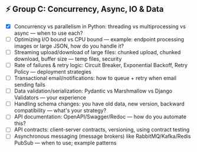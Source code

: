 ## ⚡ Group C: Concurrency, Async, IO & Data

- [X] Concurrency vs parallelism in Python: threading vs multiprocessing vs async — when to use each?
- [ ] Optimizing I/O bound vs CPU bound — example: endpoint processing images or large JSON, how do you handle it?
- [ ] Streaming upload/download of large files: chunked upload, chunked download, buffer size — temp files, security
- [ ] Rate of failures & retry logic: Circuit Breaker, Exponential Backoff, Retry Policy — deployment strategies
- [ ] Transactional email/notifications: how to queue + retry when email sending fails
- [ ] Data validation/serialization: Pydantic vs Marshmallow vs Django Validators — your experience
- [ ] Handling schema changes: you have old data, new version, backward compatibility — what's your strategy?
- [ ] API documentation: OpenAPI/Swagger/Redoc — how do you automate this?
- [ ] API contracts: client-server contracts, versioning, using contract testing
- [ ] Asynchronous messaging (message brokers) like RabbitMQ/Kafka/Redis PubSub — when to use; example patterns
